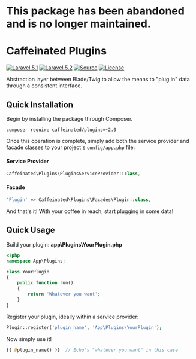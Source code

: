 # This package has been abandoned and is no longer maintained.

Caffeinated Plugins
===================
[![Laravel 5.1](https://img.shields.io/badge/Laravel-5.1-orange.svg?style=flat-square)](http://laravel.com)
[![Laravel 5.2](https://img.shields.io/badge/Laravel-5.2-orange.svg?style=flat-square)](http://laravel.com)
[![Source](http://img.shields.io/badge/source-caffeinated/plugins-blue.svg?style=flat-square)](https://github.com/caffeinated/plugins)
[![License](http://img.shields.io/badge/license-MIT-brightgreen.svg?style=flat-square)](https://tldrlegal.com/license/mit-license)

Abstraction layer between Blade/Twig to allow the means to "plug in" data through a consistent interface.

Quick Installation
------------------
Begin by installing the package through Composer.

```
composer require caffeinated/plugins=~2.0
```

Once this operation is complete, simply add both the service provider and facade classes to your project's `config/app.php` file:

#### Service Provider
```php
Caffeinated\Plugins\PluginsServiceProvider::class,
```

#### Facade
```php
'Plugin' => Caffeinated\Plugins\Facades\Plugin::class,
```

And that's it! With your coffee in reach, start plugging in some data!

Quick Usage
-----------
Build your plugin:
**app\Plugins\YourPlugin.php**
```php
<?php
namespace App\Plugins;

class YourPlugin
{
	public function run()
	{
		return 'Whatever you want';
	}
}
```

Register your plugin, ideally within a service provider:

```php
Plugin::register('plugin_name', 'App\Plugins\YourPlugin');
```

Now simply use it!

```php
{{ @plugin_name() }}  // Echo's "whatever you want" in this case
```
